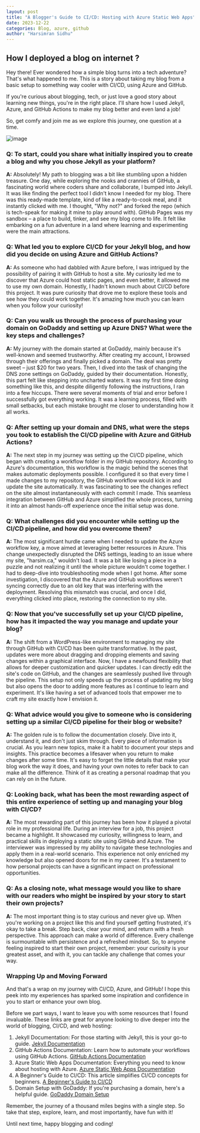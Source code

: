 ```yaml
---
layout: post
title: "A Blogger's Guide to CI/CD: Hosting with Azure Static Web Apps"
date: 2023-12-22
categories: Blog, azure, github
author: "Harsimran Sidhu"
---
```


## How I deployed a blog on internet ?
Hey there! Ever wondered how a simple blog turns into a tech adventure? That's what happened to me. This is a story about taking my blog from a basic setup to something way cooler with CI/CD, using Azure and GitHub.

If you're curious about blogging, tech, or just love a good story about learning new things, you're in the right place. I'll share how I used Jekyll, Azure, and GitHub Actions to make my blog better and even land a job!

So, get comfy and join me as we explore this journey, one question at a time.

![image](https://github.com/PKHarsimran/PKHarsimran.github.io/assets/22066581/cccd6b4e-0ff9-4be2-a42a-448e5b19514b)


### Q: To start, could you share what initially inspired you to create a blog and why you chose Jekyll as your platform?

**A:** Absolutely! My path to blogging was a bit like stumbling upon a hidden treasure. One day, while exploring the nooks and crannies of GitHub, a fascinating world where coders share and collaborate, I bumped into Jekyll. It was like finding the perfect tool I didn't know I needed for my blog. There was this ready-made template, kind of like a ready-to-cook meal, and it instantly clicked with me. I thought, "Why not?" and forked the repo (which is tech-speak for making it mine to play around with). GitHub Pages was my sandbox – a place to build, tinker, and see my blog come to life. It felt like embarking on a fun adventure in a land where learning and experimenting were the main attractions.

### Q: What led you to explore CI/CD for your Jekyll blog, and how did you decide on using Azure and GitHub Actions?

**A:** As someone who had dabbled with Azure before, I was intrigued by the possibility of pairing it with GitHub to host a site. My curiosity led me to discover that Azure could host static pages, and even better, it allowed me to use my own domain. Honestly, I hadn't known much about CI/CD before this project. It was pure curiosity that drove me to explore these tools and see how they could work together. It's amazing how much you can learn when you follow your curiosity!

### Q: Can you walk us through the process of purchasing your domain on GoDaddy and setting up Azure DNS? What were the key steps and challenges?

**A:** My journey with the domain started at GoDaddy, mainly because it's well-known and seemed trustworthy. After creating my account, I browsed through their offerings and finally picked a domain. The deal was pretty sweet – just $20 for two years. Then, I dived into the task of changing the DNS zone settings on GoDaddy, guided by their documentation. Honestly, this part felt like stepping into uncharted waters. It was my first time doing something like this, and despite diligently following the instructions, I ran into a few hiccups. There were several moments of trial and error before I successfully got everything working. It was a learning process, filled with small setbacks, but each mistake brought me closer to understanding how it all works.

### Q: After setting up your domain and DNS, what were the steps you took to establish the CI/CD pipeline with Azure and GitHub Actions?

**A:** The next step in my journey was setting up the CI/CD pipeline, which began with creating a workflow folder in my GitHub repository. According to Azure's documentation, this workflow is the magic behind the scenes that makes automatic deployments possible. I configured it so that every time I made changes to my repository, the GitHub workflow would kick in and update the site automatically. It was fascinating to see the changes reflect on the site almost instantaneously with each commit I made. This seamless integration between GitHub and Azure simplified the whole process, turning it into an almost hands-off experience once the initial setup was done.

### Q: What challenges did you encounter while setting up the CI/CD pipeline, and how did you overcome them?

**A:** The most significant hurdle came when I needed to update the Azure workflow key, a move aimed at leveraging better resources in Azure. This change unexpectedly disrupted the DNS settings, leading to an issue where my site, "harsim.ca," wouldn't load. It was a bit like losing a piece in a puzzle and not realizing it until the whole picture wouldn't come together. I had to deep-dive into troubleshooting mode when I got home. After some investigation, I discovered that the Azure and GitHub workflows weren't syncing correctly due to an old key that was interfering with the deployment. Resolving this mismatch was crucial, and once I did, everything clicked into place, restoring the connection to my site.

### Q: Now that you've successfully set up your CI/CD pipeline, how has it impacted the way you manage and update your blog?

**A:** The shift from a WordPress-like environment to managing my site through GitHub with CI/CD has been quite transformative. In the past, updates were more about dragging and dropping elements and saving changes within a graphical interface. Now, I have a newfound flexibility that allows for deeper customization and quicker updates. I can directly edit the site's code on GitHub, and the changes are seamlessly pushed live through the pipeline. This setup not only speeds up the process of updating my blog but also opens the door to adding more features as I continue to learn and experiment. It's like having a set of advanced tools that empower me to craft my site exactly how I envision it.

### Q: What advice would you give to someone who is considering setting up a similar CI/CD pipeline for their blog or website?

**A:** The golden rule is to follow the documentation closely. Dive into it, understand it, and don't just skim through. Every piece of information is crucial. As you learn new topics, make it a habit to document your steps and insights. This practice becomes a lifesaver when you return to make changes after some time. It's easy to forget the little details that make your blog work the way it does, and having your own notes to refer back to can make all the difference. Think of it as creating a personal roadmap that you can rely on in the future.

### Q: Looking back, what has been the most rewarding aspect of this entire experience of setting up and managing your blog with CI/CD?

**A:** The most rewarding part of this journey has been how it played a pivotal role in my professional life. During an interview for a job, this project became a highlight. It showcased my curiosity, willingness to learn, and practical skills in deploying a static site using GitHub and Azure. The interviewer was impressed by my ability to navigate these technologies and apply them in a real-world scenario. This experience not only enriched my knowledge but also opened doors for me in my career. It's a testament to how personal projects can have a significant impact on professional opportunities.

### Q: As a closing note, what message would you like to share with our readers who might be inspired by your story to start their own projects?

**A:** The most important thing is to stay curious and never give up. When you're working on a project like this and find yourself getting frustrated, it's okay to take a break. Step back, clear your mind, and return with a fresh perspective. This approach can make a world of difference. Every challenge is surmountable with persistence and a refreshed mindset. So, to anyone feeling inspired to start their own project, remember: your curiosity is your greatest asset, and with it, you can tackle any challenge that comes your way.

### Wrapping Up and Moving Forward
And that's a wrap on my journey with CI/CD, Azure, and GitHub! I hope this peek into my experiences has sparked some inspiration and confidence in you to start or enhance your own blog.

Before we part ways, I want to leave you with some resources that I found invaluable. These links are great for anyone looking to dive deeper into the world of blogging, CI/CD, and web hosting:

1. Jekyll Documentation: For those starting with Jekyll, this is your go-to guide. [Jekyll Documentation](https://jekyllrb.com/docs/)
2. GitHub Actions Documentation: Learn how to automate your workflows using GitHub Actions. [GitHub Actions Documentation](https://docs.github.com/en/actions)
3. Azure Static Web Apps Documentation: Everything you need to know about hosting with Azure. [Azure Static Web Apps Documentation](https://learn.microsoft.com/en-us/azure/static-web-apps/)
4. A Beginner's Guide to CI/CD: This article simplifies CI/CD concepts for beginners. [A Beginner's Guide to CI/CD](https://github.blog/2022-06-03-a-beginners-guide-to-ci-cd-and-automation-on-github/)
5. Domain Setup with GoDaddy: If you're purchasing a domain, here's a helpful guide. [GoDaddy Domain Setup
](https://ghost.org/help/godaddy-domain-setup-guide/)

Remember, the journey of a thousand miles begins with a single step. So take that step, explore, learn, and most importantly, have fun with it!

Until next time, happy blogging and coding!
